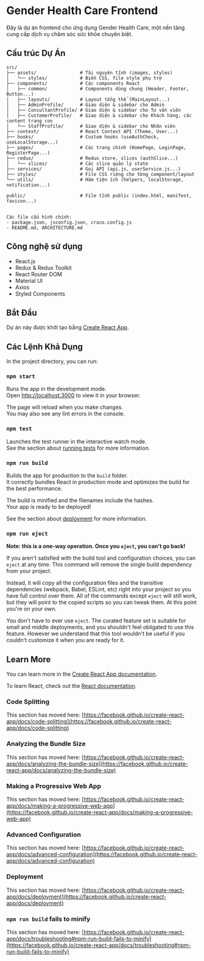 # Gender Health Care Frontend

Đây là dự án frontend cho ứng dụng Gender Health Care, một nền tảng cung cấp dịch vụ chăm sóc sức khỏe chuyên biệt.

## Cấu trúc Dự Án

```
src/
├── assets/                # Tài nguyên tĩnh (images, styles)
│   └── styles/            # Biến CSS, file style phụ trợ
├── components/            # Các components React
│   ├── common/            # Components dùng chung (Header, Footer, Button...)
│   ├── layouts/           # Layout tổng thể (MainLayout...)
│   ├── AdminProfile/      # Giao diện & sidebar cho Admin
│   ├── ConsultantProfile/ # Giao diện & sidebar cho Tư vấn viên
│   ├── CustomerProfile/   # Giao diện & sidebar cho Khách hàng, các content trang con
│   └── StaffProfile/      # Giao diện & sidebar cho Nhân viên
├── context/               # React Context API (Theme, User...)
├── hooks/                 # Custom hooks (useAuthCheck, useLocalStorage...)
├── pages/                 # Các trang chính (HomePage, LoginPage, RegisterPage...)
├── redux/                 # Redux store, slices (authSlice...)
│   └── slices/            # Các slice quản lý state
├── services/              # Gọi API (api.js, userService.js...)
├── styles/                # File CSS riêng cho từng component/layout
└── utils/                 # Hàm tiện ích (helpers, localStorage, notification...)

public/                    # File tĩnh public (index.html, manifest, favicon...)


Các file cấu hình chính:
- package.json, jsconfig.json, craco.config.js
- README.md, ARCHITECTURE.md
```

## Công nghệ sử dụng

- React.js
- Redux & Redux Toolkit
- React Router DOM
- Material UI
- Axios
- Styled Components

## Bắt Đầu

Dự án này được khởi tạo bằng [Create React App](https://github.com/facebook/create-react-app).

## Các Lệnh Khả Dụng

In the project directory, you can run:

### `npm start`

Runs the app in the development mode.\
Open [http://localhost:3000](http://localhost:3000) to view it in your browser.

The page will reload when you make changes.\
You may also see any lint errors in the console.

### `npm test`

Launches the test runner in the interactive watch mode.\
See the section about [running tests](https://facebook.github.io/create-react-app/docs/running-tests) for more information.

### `npm run build`

Builds the app for production to the `build` folder.\
It correctly bundles React in production mode and optimizes the build for the best performance.

The build is minified and the filenames include the hashes.\
Your app is ready to be deployed!

See the section about [deployment](https://facebook.github.io/create-react-app/docs/deployment) for more information.

### `npm run eject`

**Note: this is a one-way operation. Once you `eject`, you can't go back!**

If you aren't satisfied with the build tool and configuration choices, you can `eject` at any time. This command will remove the single build dependency from your project.

Instead, it will copy all the configuration files and the transitive dependencies (webpack, Babel, ESLint, etc) right into your project so you have full control over them. All of the commands except `eject` will still work, but they will point to the copied scripts so you can tweak them. At this point you're on your own.

You don't have to ever use `eject`. The curated feature set is suitable for small and middle deployments, and you shouldn't feel obligated to use this feature. However we understand that this tool wouldn't be useful if you couldn't customize it when you are ready for it.

## Learn More

You can learn more in the [Create React App documentation](https://facebook.github.io/create-react-app/docs/getting-started).

To learn React, check out the [React documentation](https://reactjs.org/).

### Code Splitting

This section has moved here: [https://facebook.github.io/create-react-app/docs/code-splitting](https://facebook.github.io/create-react-app/docs/code-splitting)

### Analyzing the Bundle Size

This section has moved here: [https://facebook.github.io/create-react-app/docs/analyzing-the-bundle-size](https://facebook.github.io/create-react-app/docs/analyzing-the-bundle-size)

### Making a Progressive Web App

This section has moved here: [https://facebook.github.io/create-react-app/docs/making-a-progressive-web-app](https://facebook.github.io/create-react-app/docs/making-a-progressive-web-app)

### Advanced Configuration

This section has moved here: [https://facebook.github.io/create-react-app/docs/advanced-configuration](https://facebook.github.io/create-react-app/docs/advanced-configuration)

### Deployment

This section has moved here: [https://facebook.github.io/create-react-app/docs/deployment](https://facebook.github.io/create-react-app/docs/deployment)

### `npm run build` fails to minify

This section has moved here: [https://facebook.github.io/create-react-app/docs/troubleshooting#npm-run-build-fails-to-minify](https://facebook.github.io/create-react-app/docs/troubleshooting#npm-run-build-fails-to-minify)

